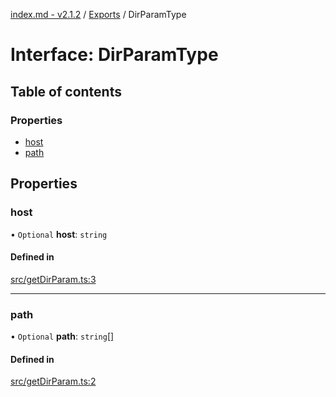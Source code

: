 [index.md - v2.1.2](../README.md) / [Exports](../modules.md) / DirParamType

# Interface: DirParamType

## Table of contents

### Properties

-   [host](DirParamType.md#host)
-   [path](DirParamType.md#path)

## Properties

### host

• `Optional` **host**: `string`

#### Defined in

[src/getDirParam.ts:3](https://github.com/saqqdy/js-cool/blob/4382b95/src/getDirParam.ts#L3)

---

### path

• `Optional` **path**: `string`[]

#### Defined in

[src/getDirParam.ts:2](https://github.com/saqqdy/js-cool/blob/4382b95/src/getDirParam.ts#L2)
